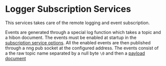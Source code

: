 # Logger Subscription Services

This services takes care of the remote logging and event subscription.

Events are generated through a special log function which takes a topic and a hibon document. 
The events must be enabled at startup in the [subscription service options](https://ddoc.tagion.org/tagion.services.subscription.SubscriptionServiceOptions.html).
All the enabled events are then published through a nng pub socket at the configured address.
The events consist of a the raw topic name separated by a null byte `\0` and then a [payload document](https://ddoc.tagion.org/tagion.services.subscription.SubscriptionPayload.html)
